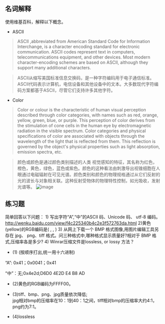 ## 名词解释
使用维基百科，解释以下概念。 

* ASCII

> ASCII ,abbreviated from American Standard Code for Information Interchange, is a character encoding standard for electronic communication. ASCII codes represent text in computers, telecommunications equipment, and other devices. Most modern character-encoding schemes are based on ASCII, although they support many additional characters.

> ASCII从缩写美国标准信息交换码，是一种字符编码用于电子通信标准。ASCII代码表示计算机，电信设备和其他设备中的文本。大多数现代字符编码方案都基于ASCII，尽管它们支持许多其他字符。



* Color

> Color  or colour is the characteristic of human visual perception described through color categories, with names such as red, orange, yellow, green, blue, or purple. This perception of color derives from the stimulation of cone cells in the human eye by electromagnetic radiation in the visible spectrum. Color categories and physical specifications of color are associated with objects through the wavelength of the light that is reflected from them. This reflection is governed by the object's physical properties such as light absorption, emission spectra, etc.

> 颜色或颜色是通过颜色类别描述的人类 视觉感知的特征，其名称为红色，橙色，黄色，绿色，蓝色或紫色。颜色的这种看法由刺激导出视锥细胞在人眼通过电磁辐射在可见光谱。颜色类别和颜色的物理规格通过从它们反射的光的波长与对象相关联。这种反射受物体的物理特性控制，如光吸收，发射光谱等。
![image](https://upload.wikimedia.org/wikipedia/commons/thumb/e/e9/16777216colors.png/330px-16777216colors.png)

## 练习题
简单回答以下问题： 1) 写出字符“A”,“中”的ASCII 码、Unicode 码、 utf-8 编码。 http://wenku.baidu.com/view/f4c225340b4c2e3f572763da.html 2)黄色(yellow)的RGB编码是( , , ) 3) 从网上下载一个 BMP 格式图像,用图片编辑工具另存在 jpg、 png、tiff 格式。问三种格式中,哪种格式显示质量好?相对于 BMP 格式,压缩率各是多少? 4) Winrar压缩文件是lossless, or lossy 方法？

* (1) (按顺序打出,统一用十六进制)

“A”:  0x41；0x0041；0x41

“中”：无;0x4e2d;D6D0  4E2D  E4 B8 AD

* (2)黄色的RGB编码为FFFF00。

* (3)tiff、bmp、png、jpg质量依次降低;  
jpg相对bmp的压缩率在10：1到40：1之间，tiff相对bmp的压缩率大约4:1，png约为7:1。

* (4)lossless

